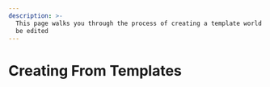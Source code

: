 ```yaml
---
description: >-
  This page walks you through the process of creating a template world which can
  be edited
---
```


# Creating From Templates

